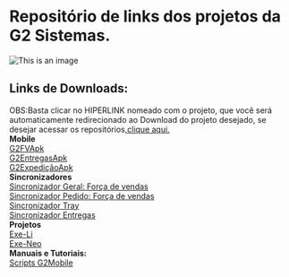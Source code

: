 # Repositório de links dos projetos da G2 Sistemas.
![This is an image](http://cloud47.p80.com.br:8080/g2mob/resources/img/g2-logo.png)

## Links de Downloads:<br/>
OBS:Basta clicar no HIPERLINK nomeado com o projeto, que você será automaticamente redirecionado ao Download do projeto desejado, se desejar acessar os repositórios,<a href="url">clique aqui.</a><br/>
**Mobile**<br/>
<a href="url">G2FVApk</a><br/>
<a href="url">G2EntregasApk</a><br/>
<a href="url">G2ExpediçãoApk</a><br/>
**Sincronizadores**<br/>
<a href="url">Sincronizador Geral: Força de vendas</a><br/>
<a href="url">Sincronizador Pedido: Força de vendas</a><br/>
<a href="url">Sincronizador Tray</a><br/>
<a href="url">Sincronizador Entregas</a><br/>
**Projetos**<br/>
<a href="url">Exe-Li</a><br/>
<a href="url">Exe-Neo</a><br/>
**Manuais e Tutoriais:**<br/>
<a href="url">Scripts G2Mobile</a><br/>

